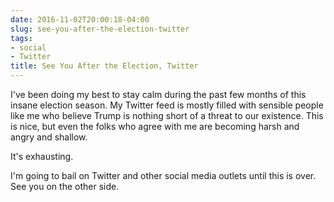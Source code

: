 ```yaml
---
date: 2016-11-02T20:00:18-04:00
slug: see-you-after-the-election-twitter
tags:
- social
- Twitter
title: See You After the Election, Twitter
---
```


I've been doing my best to stay calm during the past few months of this insane
election season. My Twitter feed is mostly filled with sensible people like me
who believe Trump is nothing short of a threat to our existence. This is nice,
but even the folks who agree with me are becoming harsh and angry and shallow.

It's exhausting.

I'm going to bail on Twitter and other social media outlets until this is over.
See you on the other side.


